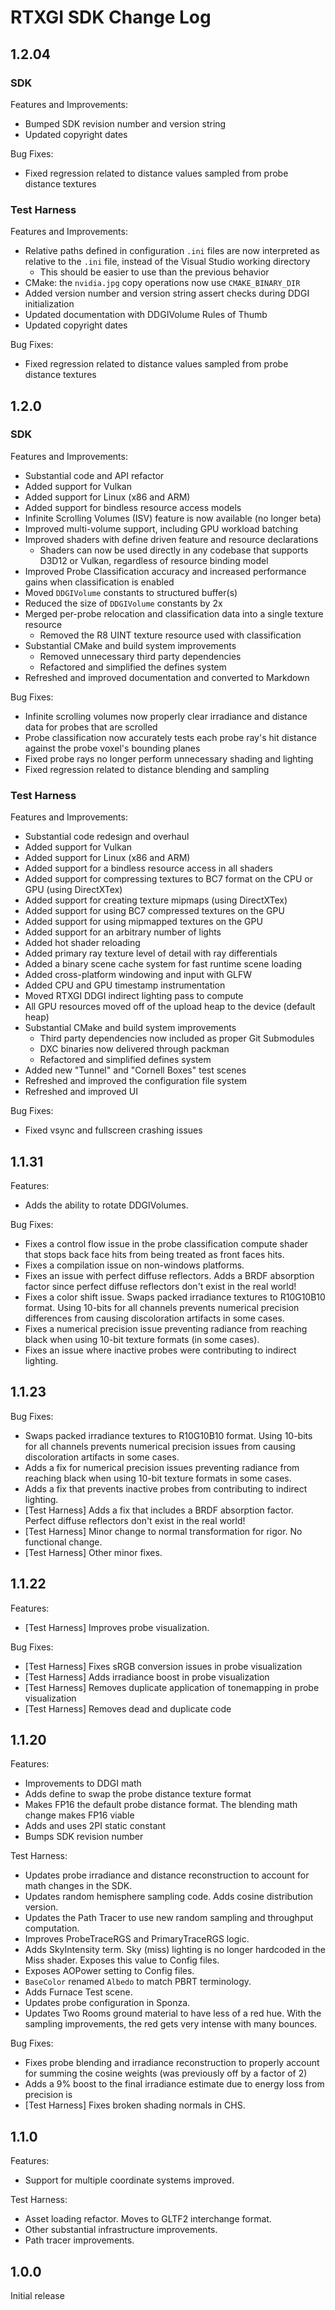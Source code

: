 # RTXGI SDK Change Log

## 1.2.04

### SDK

Features and Improvements:
- Bumped SDK revision number and version string
- Updated copyright dates

Bug Fixes:
- Fixed regression related to distance values sampled from probe distance textures

### Test Harness

Features and Improvements:
- Relative paths defined in configuration ```.ini``` files are now interpreted as relative to the ```.ini``` file, instead of the Visual Studio working directory
  - This should be easier to use than the previous behavior
- CMake: the ```nvidia.jpg``` copy operations now use ```CMAKE_BINARY_DIR```
- Added version number and version string assert checks during DDGI initialization
- Updated documentation with DDGIVolume Rules of Thumb
- Updated copyright dates

Bug Fixes:
- Fixed regression related to distance values sampled from probe distance textures

## 1.2.0

### SDK

Features and Improvements:
  * Substantial code and API refactor
  * Added support for Vulkan
  * Added support for Linux (x86 and ARM)
  * Added support for bindless resource access models
  * Infinite Scrolling Volumes (ISV) feature is now available (no longer beta)
  * Improved multi-volume support, including GPU workload batching
  * Improved shaders with define driven feature and resource declarations
    * Shaders can now be used directly in any codebase that supports D3D12 or Vulkan, regardless of resource binding model
  * Improved Probe Classification accuracy and increased performance gains when classification is enabled
  * Moved ```DDGIVolume``` constants to structured buffer(s)
  * Reduced the size of ```DDGIVolume``` constants by 2x
  * Merged per-probe relocation and classification data into a single texture resource
    * Removed the R8 UINT texture resource used with classification
  * Substantial CMake and build system improvements
    * Removed unnecessary third party dependencies
    * Refactored and simplified the defines system
  * Refreshed and improved documentation and converted to Markdown

Bug Fixes:
  * Infinite scrolling volumes now properly clear irradiance and distance data for probes that are scrolled
  * Probe classification now accurately tests each probe ray's hit distance against the probe voxel's bounding planes
  * Fixed probe rays no longer perform unnecessary shading and lighting
  * Fixed regression related to distance blending and sampling

### Test Harness

Features and Improvements:
  * Substantial code redesign and overhaul
  * Added support for Vulkan
  * Added support for Linux (x86 and ARM)
  * Added support for a bindless resource access in all shaders
  * Added support for compressing textures to BC7 format on the CPU or GPU (using DirectXTex)
  * Added support for creating texture mipmaps (using DirectXTex)
  * Added support for using BC7 compressed textures on the GPU
  * Added support for using mipmapped textures on the GPU
  * Added support for an arbitrary number of lights
  * Added hot shader reloading
  * Added primary ray texture level of detail with ray differentials
  * Added a binary scene cache system for fast runtime scene loading
  * Added cross-platform windowing and input with GLFW
  * Added CPU and GPU timestamp instrumentation
  * Moved RTXGI DDGI indirect lighting pass to compute
  * All GPU resources moved off of the upload heap to the device (default heap)
  * Substantial CMake and build system improvements
    * Third party dependencies now included as proper Git Submodules
    * DXC binaries now delivered through packman
    * Refactored and simplified defines system
  * Added new "Tunnel" and "Cornell Boxes" test scenes
  * Refreshed and improved the configuration file system
  * Refreshed and improved UI

Bug Fixes:
  * Fixed vsync and fullscreen crashing issues


## 1.1.31

Features:
  * Adds the ability to rotate DDGIVolumes.

Bug Fixes:
  * Fixes a control flow issue in the probe classification compute shader that stops back face hits from being treated as front faces hits.
  * Fixes a compilation issue on non-windows platforms.
  * Fixes an issue with perfect diffuse reflectors. Adds a BRDF absorption factor since perfect diffuse reflectors don't exist in the real world!
  * Fixes a color shift issue. Swaps packed irradiance textures to R10G10B10 format. Using 10-bits for all channels prevents numerical precision differences from causing discoloration artifacts in some cases.
  * Fixes a numerical precision issue preventing radiance from reaching black when using 10-bit texture formats (in some cases).
  * Fixes an issue where inactive probes were contributing to indirect lighting.

## 1.1.23

Bug Fixes:
  * Swaps packed irradiance textures to R10G10B10 format. Using 10-bits for all channels prevents numerical precision issues from causing discoloration artifacts in some cases.
  * Adds a fix for numerical precision issues preventing radiance from reaching black when using 10-bit texture formats in some cases.
  * Adds a fix that prevents inactive probes from contributing to indirect lighting.
  * [Test Harness] Adds a fix that includes a BRDF absorption factor. Perfect diffuse reflectors don't exist in the real world!
  * [Test Harness] Minor change to normal transformation for rigor. No functional change.
  * [Test Harness] Other minor fixes.

## 1.1.22

Features:
  * [Test Harness] Improves probe visualization.

Bug Fixes:
  * [Test Harness] Fixes sRGB conversion issues in probe visualization
  * [Test Harness] Adds irradiance boost in probe visualization
  * [Test Harness] Removes duplicate application of tonemapping in probe visualization
  * [Test Harness] Removes dead and duplicate code

## 1.1.20

Features:
  * Improvements to DDGI math
  * Adds define to swap the probe distance texture format
  * Makes FP16 the default probe distance format. The blending math change makes FP16 viable
  * Adds and uses 2PI static constant
  * Bumps SDK revision number

Test Harness:
  * Updates probe irradiance and distance reconstruction to account for math changes in the SDK.
  * Updates random hemisphere sampling code. Adds cosine distribution version.
  * Updates the Path Tracer to use new random sampling and throughput computation.
  * Improves ProbeTraceRGS and PrimaryTraceRGS logic.
  * Adds SkyIntensity term. Sky (miss) lighting is no longer hardcoded in the Miss shader. Exposes this value to Config files.
  * Exposes AOPower setting to Config files.
  * ```BaseColor``` renamed ```Albedo``` to match PBRT terminology.
  * Adds Furnace Test scene.
  * Updates probe configuration in Sponza.
  * Updates Two Rooms ground material to have less of a red hue. With the sampling improvements, the red gets very intense with many bounces.
  
Bug Fixes:
  * Fixes probe blending and irradiance reconstruction to properly account for summing the cosine weights (was previously off by a factor of 2)
  * Adds a 9% boost to the final irradiance estimate due to energy loss from precision is
  * [Test Harness] Fixes broken shading normals in CHS.

## 1.1.0

Features:
  * Support for multiple coordinate systems improved.

Test Harness:
  * Asset loading refactor. Moves to GLTF2 interchange format.
  * Other substantial infrastructure improvements.
  * Path tracer improvements.

## 1.0.0
Initial release